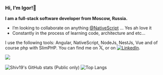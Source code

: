 <h3>Hi, I’m Igor!🤘</h3>

**I am a full-stack software developer from Moscow, Russia.**

<ul>
  <li>I’m looking to collaborate on anything <a href="https://github.com/NativeScript">@NativeScript</a> ... Yes ah love it</li>
  <li>Constantly in the process of learning code, architecture and etc...</li>
</ul>

I use the following tools: Angular, NativeScript, NodeJs, NestJs, Vue and of course php with SlimPHP. You can find me on [<img  width="12px" src="https://raw.githubusercontent.com/devicons/devicon/master/icons/twitter/twitter-original.svg" />](https://twitter.com/Bezlepkin),  or on [![LinkedIn][1.2]][2].

<!-- profile views counter -->
<img src="https://komarev.com/ghpvc/?username=Bezlepkin&label=PROFILE+VIEWS&style=flat&color=f7428e">

![Shiv19's GitHub stats (Public only)](https://github-readme-stats.vercel.app/api?username=bezlepkin&show_icons=true&theme=radical&rank_icon=github)
![Top Langs](https://github-readme-stats.vercel.app/api/top-langs/?username=bezlepkin&layout=compact&theme=radical)


<!-- icons without padding -->
[1.1]: https://raw.githubusercontent.com/devicons/devicon/master/icons/twitter/twitter-original.svg
[1.2]: https://i.imgur.com/nsGBWPV.png

<!-- links to your social media accounts -->
[1]: https://twitter.com/Bezlepkin
[2]: https://www.linkedin.com/in/igor-bezlepkin
